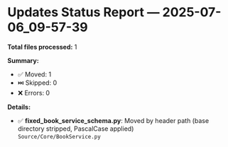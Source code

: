 # Updates Status Report — 2025-07-06_09-57-39

**Total files processed:** 1

**Summary:**
- ✅ Moved: 1
- ⏭️ Skipped: 0
- ❌ Errors: 0

**Details:**

- ✅ **fixed_book_service_schema.py**: Moved by header path (base directory stripped, PascalCase applied)  
    `Source/Core/BookService.py`

